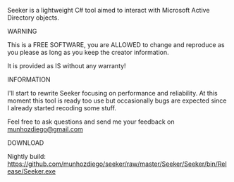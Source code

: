 Seeker is a lightweight C# tool aimed to interact with Microsoft Active Directory objects.

WARNING

This is a FREE SOFTWARE, you are ALLOWED to change and reproduce as you please as long as you keep the creator information.

It is provided as IS without any warranty!

INFORMATION

I'll start to rewrite Seeker focusing on performance and reliability. At this moment this tool is ready too use but occasionally bugs are expected since I already started recoding some stuff.

Feel free to ask questions and send me your feedback on munhozdiego@gmail.com

DOWNLOAD

Nightly build: https://github.com/munhozdiego/seeker/raw/master/Seeker/Seeker/bin/Release/Seeker.exe
